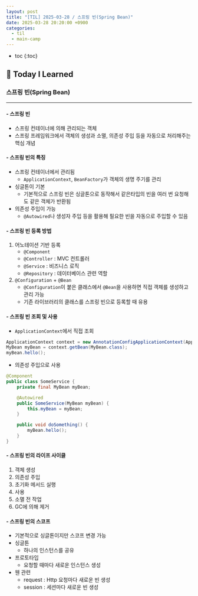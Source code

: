 ```yaml
---
layout: post
title: "[TIL] 2025-03-28 / 스프링 빈(Spring Bean)"
date: 2025-03-28 20:20:00 +0900
categories: 
  - til
  - main-camp
---
```


* toc
{:toc}

## 📖 Today I Learned
### 스프링 빈(Spring Bean)

<!-- <h4> 📃 </h4> -->

---

#### - 스프링 빈
- 스프링 컨테이너에 의해 관리되는 객체
- 스프링 프레임워크에서 객체의 생성과 소멸, 의존성 주입 등을 자동으로 처리해주는 핵심 개념

#### - 스프링 빈의 특징
- 스프링 컨테이너에서 관리됨
  - `ApplicationContext`, `BeanFactory`가 객체의 생명 주기를 관리
- 싱글톤이 기본
  - 기본적으로 스프링 빈은 싱글톤으로 동작해서 같은타입의 빈을 여러 번 요청해도 같은 객체가 반환됨
- 의존성 주입이 가능
  - `@Autowired`나 생성자 주입 등을 활용해 필요한 빈을 자동으로 주입할 수 있음

#### - 스프링 빈 등록 방법
1. 어노테이션 기반 등록
   - `@Component`
   - `@Controller` : MVC 컨트롤러
   - `@Service` : 비즈니스 로직
   - `@Repository` : 데이터베이스 관련 역할
2. `@Configuration` + `@Bean`
   - `@Configuration`이 붙은 클래스에서 `@Bean`을 사용하면 직접 객체를 생성하고 관리 가능
   - 기존 라이브러리의 클래스를 스프링 빈으로 등록할 때 유용

#### - 스프링 빈 조회 및 사용
- `ApplicationContext`에서 직접 조회

```java
ApplicationContext context = new AnnotationConfigApplicationContext(AppConfig.class);
MyBean myBean = context.getBean(MyBean.class);
myBean.hello();
```

- 의존성 주입으로 사용

```java
@Component
public class SomeService {
    private final MyBean myBean;

    @Autowired
    public SomeService(MyBean myBean) {
        this.myBean = myBean;
    }

    public void doSomething() {
        myBean.hello();
    }
}
```

#### - 스프링 빈의 라이프 사이클
1. 객체 생성
2. 의존성 주입
3. 초기화 메서드 실행
4. 사용
5. 소멸 전 작업
6. GC에 의해 제거

#### - 스프링 빈의 스코프
- 기본적으로 싱글톤이지만 스코프 변경 가능
- 싱글톤
  - 하나의 인스턴스를 공유
- 프로토타입
  - 요청할 때마다 새로운 인스턴스 생성
- 웬 관련
  - request : Http 요청마다 새로운 빈 생성
  - session : 세션마다 새로운 빈 생성

<!-- --- -->

<!-- <h2> 💬 </h2> -->

<!-- <h4>  </h4> -->
